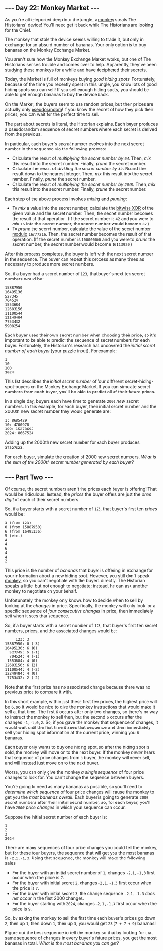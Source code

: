 --- Day 22: Monkey Market ---
-----------------------------

As you're all teleported deep into the jungle, a [monkey](/2022/day/11) steals The Historians' device! You'll need get it back while The Historians are looking for the Chief.

The monkey that stole the device seems willing to trade it, but only in exchange for an absurd number of bananas. Your only option is to buy bananas on the Monkey Exchange Market.

You aren't sure how the Monkey Exchange Market works, but one of The Historians senses trouble and comes over to help. Apparently, they've been studying these monkeys for a while and have deciphered their secrets.

Today, the Market is full of monkeys buying *good hiding spots*. Fortunately, because of the time you recently spent in this jungle, you know lots of good hiding spots you can sell! If you sell enough hiding spots, you should be able to get enough bananas to buy the device back.

On the Market, the buyers seem to use random prices, but their prices are actually only [pseudorandom](https://en.wikipedia.org/wiki/Pseudorandom_number_generator)! If you know the secret of how they pick their prices, you can wait for the perfect time to sell.

The part about secrets is literal, the Historian explains. Each buyer produces a pseudorandom sequence of secret numbers where each secret is derived from the previous.

In particular, each buyer's *secret* number evolves into the next secret number in the sequence via the following process:

* Calculate the result of *multiplying the secret number by `64`*. Then, *mix* this result into the secret number. Finally, *prune* the secret number.
* Calculate the result of *dividing the secret number by `32`*. Round the result down to the nearest integer. Then, *mix* this result into the secret number. Finally, *prune* the secret number.
* Calculate the result of *multiplying the secret number by `2048`*. Then, *mix* this result into the secret number. Finally, *prune* the secret number.

Each step of the above process involves *mixing* and *pruning*:

* To *mix* a value into the secret number, calculate the [bitwise XOR](https://en.wikipedia.org/wiki/Bitwise_operation#XOR) of the given value and the secret number. Then, the secret number becomes the result of that operation. (If the secret number is `42` and you were to *mix* `15` into the secret number, the secret number would become `37`.)
* To *prune* the secret number, calculate the value of the secret number [modulo](https://en.wikipedia.org/wiki/Modulo) `16777216`. Then, the secret number becomes the result of that operation. (If the secret number is `100000000` and you were to *prune* the secret number, the secret number would become `16113920`.)

After this process completes, the buyer is left with the next secret number in the sequence. The buyer can repeat this process as many times as necessary to produce more secret numbers.

So, if a buyer had a secret number of `123`, that buyer's next ten secret numbers would be:

```
15887950
16495136
527345
704524
1553684
12683156
11100544
12249484
7753432
5908254

```

Each buyer uses their own secret number when choosing their price, so it's important to be able to predict the sequence of secret numbers for each buyer. Fortunately, the Historian's research has uncovered the *initial secret number of each buyer* (your puzzle input). For example:

```
1
10
100
2024

```

This list describes the *initial secret number* of four different secret-hiding-spot-buyers on the Monkey Exchange Market. If you can simulate secret numbers from each buyer, you'll be able to predict all of their future prices.

In a single day, buyers each have time to generate `2000` *new* secret numbers. In this example, for each buyer, their initial secret number and the 2000th new secret number they would generate are:

```
1: 8685429
10: 4700978
100: 15273692
2024: 8667524

```

Adding up the 2000th new secret number for each buyer produces `37327623`.

For each buyer, simulate the creation of 2000 new secret numbers. *What is the sum of the 2000th secret number generated by each buyer?*

--- Part Two ---
----------------

Of course, the secret numbers aren't the prices each buyer is offering! That would be ridiculous. Instead, the *prices* the buyer offers are just the *ones digit* of each of their secret numbers.

So, if a buyer starts with a secret number of `123`, that buyer's first ten *prices* would be:

```
3 (from 123)
0 (from 15887950)
6 (from 16495136)
5 (etc.)
4
4
6
4
4
2

```

This price is the number of *bananas* that buyer is offering in exchange for your information about a new hiding spot. However, you still don't speak [monkey](/2022/day/21), so you can't negotiate with the buyers directly. The Historian speaks a little, but not enough to negotiate; instead, he can ask another monkey to negotiate on your behalf.

Unfortunately, the monkey only knows how to decide when to sell by looking at the *changes* in price. Specifically, the monkey will only look for a specific sequence of *four consecutive changes* in price, then immediately sell when it sees that sequence.

So, if a buyer starts with a secret number of `123`, that buyer's first ten secret numbers, prices, and the associated changes would be:

```
     123: 3 
15887950: 0 (-3)
16495136: 6 (6)
  527345: 5 (-1)
  704524: 4 (-1)
 1553684: 4 (0)
12683156: 6 (2)
11100544: 4 (-2)
12249484: 4 (0)
 7753432: 2 (-2)

```

Note that the first price has no associated change because there was no previous price to compare it with.

In this short example, within just these first few prices, the highest price will be `6`, so it would be nice to give the monkey instructions that would make it sell at that time. The first `6` occurs after only two changes, so there's no way to instruct the monkey to sell then, but the second `6` occurs after the changes `-1,-1,0,2`. So, if you gave the monkey that sequence of changes, it would wait until the first time it sees that sequence and then immediately sell your hiding spot information at the current price, winning you `6` bananas.

Each buyer only wants to buy one hiding spot, so after the hiding spot is sold, the monkey will move on to the next buyer. If the monkey *never* hears that sequence of price changes from a buyer, the monkey will never sell, and will instead just move on to the next buyer.

Worse, you can only give the monkey *a single sequence* of four price changes to look for. You can't change the sequence between buyers.

You're going to need as many bananas as possible, so you'll need to *determine which sequence* of four price changes will cause the monkey to get you the *most bananas overall*. Each buyer is going to generate `2000` secret numbers after their initial secret number, so, for each buyer, you'll have *`2000` price changes* in which your sequence can occur.

Suppose the initial secret number of each buyer is:

```
1
2
3
2024

```

There are many sequences of four price changes you could tell the monkey, but for these four buyers, the sequence that will get you the most bananas is `-2,1,-1,3`. Using that sequence, the monkey will make the following sales:

* For the buyer with an initial secret number of `1`, changes `-2,1,-1,3` first occur when the price is `7`.
* For the buyer with initial secret `2`, changes `-2,1,-1,3` first occur when the price is `7`.
* For the buyer with initial secret `3`, the change sequence `-2,1,-1,3` *does not occur* in the first 2000 changes.
* For the buyer starting with `2024`, changes `-2,1,-1,3` first occur when the price is `9`.

So, by asking the monkey to sell the first time each buyer's prices go down `2`, then up `1`, then down `1`, then up `3`, you would get `23` (`7 + 7 + 9`) bananas!

Figure out the best sequence to tell the monkey so that by looking for that same sequence of changes in every buyer's future prices, you get the most bananas in total. *What is the most bananas you can get?*